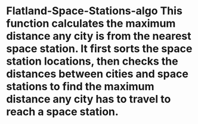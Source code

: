 # Flatland-Space-Stations-algo This function calculates the maximum distance any city is from the nearest space station. It first sorts the space station locations, then checks the distances between cities and space stations to find the maximum distance any city has to travel to reach a space station.

